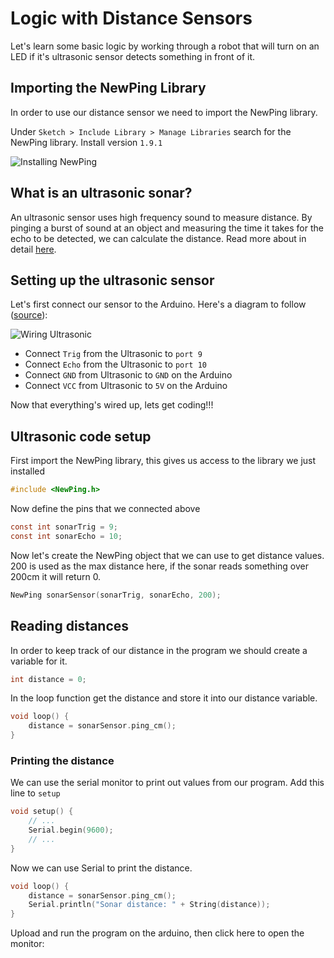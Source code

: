 # Logic with Distance Sensors

Let's learn some basic logic by working through a robot that will turn on an LED if it's ultrasonic sensor detects something in front of it. 

## Importing the NewPing Library
In order to use our distance sensor we need to import the NewPing library. 

Under `Sketch > Include Library > Manage Libraries` search for the NewPing library. Install version `1.9.1`

![Installing NewPing](https://raw.githubusercontent.com/Penn-State-Robotics-Club/tutorials/master/resources/install_newping.png)

## What is an ultrasonic sonar?
An ultrasonic sensor uses high frequency sound to measure distance. By pinging a burst of sound at an object and measuring the time it takes for the echo to be detected, we can calculate the distance. 
Read more about in detail [here](http://cmra.rec.ri.cmu.edu/content/electronics/boe/ultrasonic_sensor/1.html).
## Setting up the ultrasonic sensor
Let's first connect our sensor to the Arduino.
Here's a diagram to follow ([source](https://howtomechatronics.com/tutorials/arduino/ultrasonic-sensor-hc-sr04/)):

![Wiring Ultrasonic](https://raw.githubusercontent.com/Penn-State-Robotics-Club/tutorials/master/resources/wiring_ultrasonic.png)

 - Connect `Trig` from the Ultrasonic to `port 9` 
 - Connect `Echo` from
   the Ultrasonic to `port 10` 
  - Connect `GND` from Ultrasonic to `GND` on
   the Arduino 
  - Connect `VCC` from Ultrasonic to `5V` on the Arduino

Now that everything's wired up, lets get coding!!!

## Ultrasonic code setup
First import the NewPing library, this gives us access to  the library we just installed
```c
#include <NewPing.h>
```

Now define the pins that we connected above
```c
const int sonarTrig = 9;
const int sonarEcho = 10;
```

Now let's create the NewPing object that we can use to get distance values. 200 is used as the max distance here, if the sonar reads something over 200cm it will return 0.

```c
NewPing sonarSensor(sonarTrig, sonarEcho, 200);
```

## Reading distances
In order to keep track of our distance in the program we should create a variable for it.
```c
int distance = 0;
```

In the loop function get the distance and store it into our distance variable.
```c
void loop() {
	distance = sonarSensor.ping_cm();
}
```

### Printing the distance
We can use the serial monitor to print out values from our program. Add this line to `setup`
```c
void setup() {
	// ...
	Serial.begin(9600);
	// ...
}
```
Now we can use Serial to print the distance.
```c
void loop() {
	distance = sonarSensor.ping_cm();
	Serial.println("Sonar distance: " + String(distance));
}
```

Upload and run the program on the arduino, then click here to open the monitor:


<!--stackedit_data:
eyJoaXN0b3J5IjpbLTE3NzI2ODMwMjEsLTIxMjMyMzQwODAsMT
U1ODk4MDQwNiwxMTk5NTY3ODI5LC00ODY3NTY0MSwxNDUxNjI0
MTM0LC0xMzUyODAwMzkzLC0yMTAzMjU4MzI5LC0xOTc4MDQ4OD
U1LDExNjQwNDE4MDUsODE3ODk1NjI1XX0=
-->